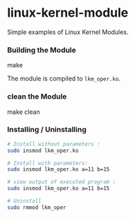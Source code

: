 # linux-kernel-module

Simple examples of Linux Kernel Modules.

### Building the Module
make

The module is compiled to `lkm_oper.ko`.

### clean the Module
make clean

### Installing / Uninstalling

```sh
# Install without parameters :
sudo insmod lkm_oper.ko

# Install with parameters:
sudo insmod lkm_oper.ko a=11 b=15

# view output of executed program :
sudo insmod lkm_oper.ko a=11 b=15

# Uninstall
sudo rmmod lkm_oper
